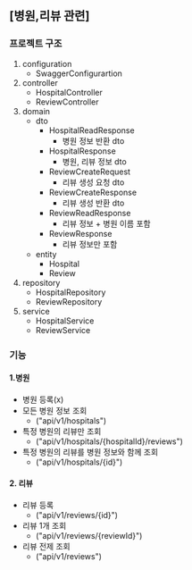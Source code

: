 ## [병원,리뷰 관련]

### 프로젝트 구조
1. configuration
   - SwaggerConfigurartion
2. controller
   - HospitalController
   - ReviewController
3. domain
    - dto
      - HospitalReadResponse 
        - 병원 정보 반환 dto
      - HospitalResponse 
        - 병원, 리뷰 정보 dto
      - ReviewCreateRequest 
        - 리뷰 생성 요청 dto
      - ReviewCreateResponse 
        - 리뷰 생성 반환 dto
      - ReviewReadResponse 
        - 리뷰 정보 + 병원 이름 포함
      - ReviewResponse 
        - 리뷰 정보만 포함
    - entity
      - Hospital
      - Review
4. repository
   - HospitalRepository
   - ReviewRepository
5. service
   - HospitalService
   - ReviewService


### 기능
#### 1.병원
- 병원 등록(x)
- 모든 병원 정보 조회
  - ("api/v1/hospitals")
- 특정 병원의 리뷰만 조회
  - ("api/v1/hospitals/{hospitalId}/reviews")
- 특정 병원의 리뷰를 병원 정보와 함께 조회
  - ("api/v1/hospitals/{id}")
#### 2. 리뷰
- 리뷰 등록
  - ("api/v1/reviews/{id}")
- 리뷰 1개 조회
  - ("api/v1/reviews/{reviewId}")
- 리뷰 전제 조회
  - ("api/v1/reviews")